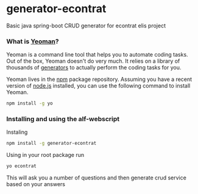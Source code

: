 # generator-econtrat

Basic java spring-boot CRUD generator for econtrat elis project


### What is [Yeoman](http://yeoman.io)?

Yeoman is a command line tool that helps you to automate coding tasks. Out of the box, Yeoman 
doesn't do very much. It relies on a library of thousands of
[generators](http://yeoman.io/generators/) to actually perform the coding tasks for you.

Yeoman lives in the [npm](https://npmjs.org) package repository. Assuming you have a recent
version of [node.js](http://www.nodejs.org) installed, you can use the following command
to install Yeoman.

```bash
npm install -g yo
```

### Installing and using the alf-webscript

Instaling

```bash
npm install -g generator-econtrat
```

Using
in your root package run 
```bash
yo econtrat
```
This will ask you a number of questions and then generate crud service based on your answers
